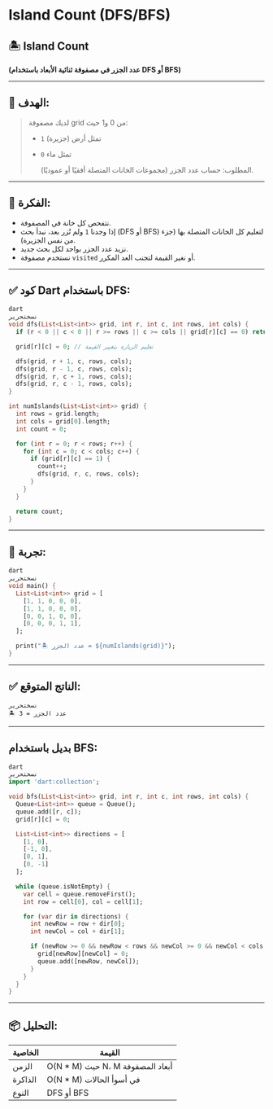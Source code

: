 # Island Count (DFS/BFS)

## 🏝️ Island Count

**(عدد الجزر في مصفوفة ثنائية الأبعاد باستخدام DFS أو BFS)**

---

## 🎯 الهدف:

> لديك مصفوفة grid من 0 و1 حيث:
> 
> - `1` تمثل أرض (جزيرة)
> - `0` تمثل ماء
>     
>     المطلوب: حساب عدد الجزر (مجموعات الخانات المتصلة أفقيًا أو عموديًا).
>     

---

## 🧠 الفكرة:

- نتفحص كل خانة في المصفوفة.
- إذا وجدنا `1` ولم تُزر بعد، نبدأ بحث (DFS أو BFS) لتعليم كل الخانات المتصلة بها (جزء من نفس الجزيرة).
- نزيد عدد الجزر بواحد لكل بحث جديد.
- نستخدم مصفوفة `visited` أو نغير القيمة لتجنب العد المكرر.

---

## ✅ كود Dart باستخدام DFS:

```dart
dart
نسختحرير
void dfs(List<List<int>> grid, int r, int c, int rows, int cols) {
  if (r < 0 || c < 0 || r >= rows || c >= cols || grid[r][c] == 0) return;

  grid[r][c] = 0; // تعليم الزيارة بتغيير القيمة

  dfs(grid, r + 1, c, rows, cols);
  dfs(grid, r - 1, c, rows, cols);
  dfs(grid, r, c + 1, rows, cols);
  dfs(grid, r, c - 1, rows, cols);
}

int numIslands(List<List<int>> grid) {
  int rows = grid.length;
  int cols = grid[0].length;
  int count = 0;

  for (int r = 0; r < rows; r++) {
    for (int c = 0; c < cols; c++) {
      if (grid[r][c] == 1) {
        count++;
        dfs(grid, r, c, rows, cols);
      }
    }
  }

  return count;
}

```

---

## 🧪 تجربة:

```dart
dart
نسختحرير
void main() {
  List<List<int>> grid = [
    [1, 1, 0, 0, 0],
    [1, 1, 0, 0, 0],
    [0, 0, 1, 0, 0],
    [0, 0, 0, 1, 1],
  ];

  print("🏝️ عدد الجزر = ${numIslands(grid)}");
}

```

---

## ✅ الناتج المتوقع:

```
نسختحرير
🏝️ عدد الجزر = 3

```

---

## بديل باستخدام BFS:

```dart
dart
نسختحرير
import 'dart:collection';

void bfs(List<List<int>> grid, int r, int c, int rows, int cols) {
  Queue<List<int>> queue = Queue();
  queue.add([r, c]);
  grid[r][c] = 0;

  List<List<int>> directions = [
    [1, 0],
    [-1, 0],
    [0, 1],
    [0, -1]
  ];

  while (queue.isNotEmpty) {
    var cell = queue.removeFirst();
    int row = cell[0], col = cell[1];

    for (var dir in directions) {
      int newRow = row + dir[0];
      int newCol = col + dir[1];

      if (newRow >= 0 && newRow < rows && newCol >= 0 && newCol < cols && grid[newRow][newCol] == 1) {
        grid[newRow][newCol] = 0;
        queue.add([newRow, newCol]);
      }
    }
  }
}

```

---

## 📦 التحليل:

| الخاصية | القيمة |
| --- | --- |
| الزمن | O(N * M) حيث N، M أبعاد المصفوفة |
| الذاكرة | O(N * M) في أسوأ الحالات |
| النوع | DFS أو BFS |